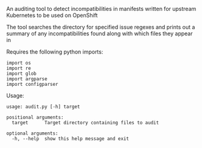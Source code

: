 An auditing tool to detect incompatibilities in manifests written for upstream Kubernetes to be used on OpenShift

The tool searches the directory for specified issue regexes and prints out a summary of any incompatibilities found along with which files they appear in

Requires the following python imports:
```
import os
import re
import glob
import argparse
import configparser
```

Usage:
```
usage: audit.py [-h] target

positional arguments:
  target      Target directory containing files to audit

optional arguments:
  -h, --help  show this help message and exit
```
